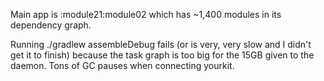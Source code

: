Main app is :module21:module02 which has ~1,400 modules in its dependency graph.

Running ./gradlew assembleDebug fails (or is very, very slow and I didn't get it to finish)
because the task graph is too big for the 15GB given to the daemon. Tons of GC pauses when
connecting yourkit.